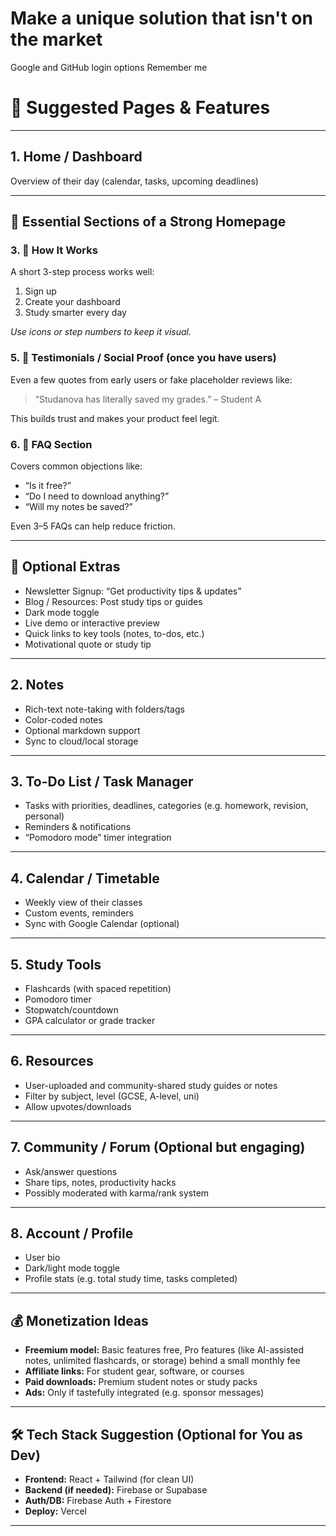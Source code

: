 # Make a unique solution that isn't on the market

Google and GitHub login options
Remember me

# 🧭 Suggested Pages & Features

---

## 1. Home / Dashboard

Overview of their day (calendar, tasks, upcoming deadlines)

---

## 🧩 Essential Sections of a Strong Homepage

### 3. 🧪 How It Works

A short 3-step process works well:

1. Sign up
2. Create your dashboard
3. Study smarter every day

_Use icons or step numbers to keep it visual._

### 5. 💬 Testimonials / Social Proof (once you have users)

Even a few quotes from early users or fake placeholder reviews like:

> “Studanova has literally saved my grades.” – Student A

This builds trust and makes your product feel legit.

### 6. 💼 FAQ Section

Covers common objections like:

- “Is it free?”
- “Do I need to download anything?”
- “Will my notes be saved?”

Even 3–5 FAQs can help reduce friction.

---

## 🧠 Optional Extras

- Newsletter Signup: “Get productivity tips & updates”
- Blog / Resources: Post study tips or guides
- Dark mode toggle
- Live demo or interactive preview
- Quick links to key tools (notes, to-dos, etc.)
- Motivational quote or study tip

---

## 2. Notes

- Rich-text note-taking with folders/tags
- Color-coded notes
- Optional markdown support
- Sync to cloud/local storage

---

## 3. To-Do List / Task Manager

- Tasks with priorities, deadlines, categories (e.g. homework, revision, personal)
- Reminders & notifications
- “Pomodoro mode” timer integration

---

## 4. Calendar / Timetable

- Weekly view of their classes
- Custom events, reminders
- Sync with Google Calendar (optional)

---

## 5. Study Tools

- Flashcards (with spaced repetition)
- Pomodoro timer
- Stopwatch/countdown
- GPA calculator or grade tracker

---

## 6. Resources

- User-uploaded and community-shared study guides or notes
- Filter by subject, level (GCSE, A-level, uni)
- Allow upvotes/downloads

---

## 7. Community / Forum (Optional but engaging)

- Ask/answer questions
- Share tips, notes, productivity hacks
- Possibly moderated with karma/rank system

---

## 8. Account / Profile

- User bio
- Dark/light mode toggle
- Profile stats (e.g. total study time, tasks completed)

---

## 💰 Monetization Ideas

- **Freemium model:** Basic features free, Pro features (like AI-assisted notes, unlimited flashcards, or storage) behind a small monthly fee
- **Affiliate links:** For student gear, software, or courses
- **Paid downloads:** Premium student notes or study packs
- **Ads:** Only if tastefully integrated (e.g. sponsor messages)

---

## 🛠 Tech Stack Suggestion (Optional for You as Dev)

- **Frontend:** React + Tailwind (for clean UI)
- **Backend (if needed):** Firebase or Supabase
- **Auth/DB:** Firebase Auth + Firestore
- **Deploy:** Vercel

---
